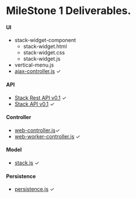 # MileStone 1 Deliverables.


#### UI
- stack-widget-component
  - stack-widget.html
  - stack-widget.css
  - stack-widget.js
- vertical-menu.js
- [ajax-controller.js](https://github.com/RajeshPatkarInstitute/Stack-Widget/blob/main/public/serverUiController.js) ✓

#### API
- [Stack Rest API v0.1](https://github.com/RajeshPatkarInstitute/Stack-Widget/blob/main/docs/Controller/Stack-Rest-API.md) ✓
- [Stack API v0.1](https://github.com/RajeshPatkarInstitute/Stack-Widget/blob/main/docs/Model/Stack-API.md) ✓

#### Controller
- [web-controller.js](https://github.com/RajeshPatkarInstitute/Stack-Widget/blob/main/staas/web-controller.js)✓
- [web-worker-controller.js](https://github.com/RajeshPatkarInstitute/Stack-Widget/blob/main/public/clientUiController.js) ✓

#### Model
- [stack.js](https://github.com/RajeshPatkarInstitute/Stack-Widget/blob/main/staas/stack.js) ✓

#### Persistence
- [persistence.js](https://github.com/RajeshPatkarInstitute/Stack-Widget/blob/main/staas/persistence.js) ✓
